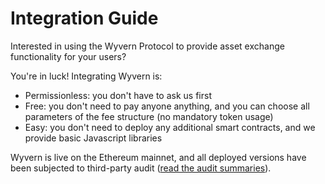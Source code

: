 <!-- TITLE: Integration Guide -->
<!-- SUBTITLE: How to integrate Wyvern into your Ethereum website or project. -->

# Integration Guide
Interested in using the Wyvern Protocol to provide asset exchange functionality for your users?

You're in luck! Integrating Wyvern is:

- Permissionless: you don't have to ask us first
- Free: you don't need to pay anyone anything, and you can choose all parameters of the fee structure (no mandatory token usage)
- Easy: you don't need to deploy any additional smart contracts, and we provide basic Javascript libraries

Wyvern is live on the Ethereum mainnet, and all deployed versions have been subjected to third-party audit ([read the audit summaries](https://github.com/ProjectWyvern/wyvern-ethereum/tree/master/audits)).